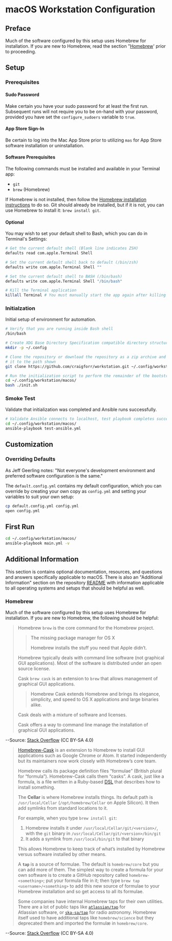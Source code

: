 # macOS Workstation Configuration

## Preface

Much of the software configured by this setup uses Homebrew for installation. If you are new to Homebrew, read the section "[Homebrew](#Homebrew)' prior to proceeding.

## Setup

### Prerequisites

#### Sudo Password

Make certain you have your sudo password for at least the first run.  Subsequent runs will not require you to be on-hand with your password, provided you have set the `configure_sudoers` variable to `true`.

#### App Store Sign-In

Be certain to log into the Mac App Store prior to utilizing `mas` for App Store software installation or uninstallation.

#### Software Prerequisites

The following commands must be installed and available in your Terminal app:

- `git`
- `brew` (Homebrew)

If Homebrew is not installed, then follow the [Homebrew installation instructions](https://brew.sh/) to do so. Git should already be installed, but if it is not, you can use Homebrew to install it: `brew install git`.

#### Optional

You may wish to set your default shell to Bash, which you can do in Terminal's Settings:

```zsh
# Get the current default shell (Blank line indicates ZSH)
defaults read com.apple.Terminal Shell

# Set the current default shell back to default (/bin/zsh)
defaults write com.apple.Terminal Shell ""

# Set the current default shell to BASH (/bin/bash)
defaults write com.apple.Terminal Shell "/bin/bash"

# Kill the Terminal application
killall Terminal # You must manually start the app again after killing it here
```

### Initialzation

Initial setup of environment for automation.

```bash
# Verify that you are running inside Bash shell
/bin/bash

# Create XDG Base Directory Specification compatible directory structure
mkdir -p ~/.config

# Clone the repository or download the repository as a zip archive and extract
# it to the path shown
git clone https://github.com/craigforr/workstation.git ~/.config/workstation

# Run the initialization script to perform the remainder of the bootstrapping
cd ~/.config/workstation/macos/
bash ./init.sh
```

### Smoke Test

Validate that initialization was completed and Ansible runs successfully.
```bash
# Validate Ansible connects to localhost, test playbook completes successfully
cd ~/.config/workstation/macos/
ansible-playbook test-ansible.yml
```

## Customization

### Overriding Defaults

As Jeff Geerling notes: "Not everyone's development environment and preferred software configuration is the same."

The `default.config.yml` contains my default configuration, which you can override by creating your own copy as `config.yml` and setting your variables to suit your own setup:

```bash
cp default.config.yml config.yml
open config.yml
```

## First Run

```bash
cd ~/.config/workstation/macos/
ansible-playbook main.yml -v
```

## Additional Information

This section is contains optional documentation, resources, and questions and answers specifically applicable to macOS. There is also an "Additional Information" section on the repository [README](../README.md) with information applicable to all operating systems and setups that should be helpful as well.

### Homebrew

Much of the software configured by this setup uses Homebrew for installation. If you are new to Homebrew, the following should be helpful:

> Homebrew
> `brew` is the core command for the Homebrew project.
>
> > The missing package manager for OS X
> >
> > Homebrew installs the stuff you need that Apple didn’t.
>
> Homebrew typically deals with command line software (not graphical GUI applications). Most of the software is distributed under an open source license.
>
> Cask
> `brew cask` is an extension to `brew` that allows management of graphical GUI applications.
>
> > Homebrew Cask extends Homebrew and brings its elegance, simplicity, and speed to OS X applications and large binaries alike.
>
> Cask deals with a mixture of software and licenses.
>
> Cask offers a way to command line manage the installation of graphical GUI applications.

--Source: [Stack Overflow](<https://stackoverflow.com/a/53075995/366727>) (CC BY-SA 4.0)

> [Homebrew-Cask](https://caskroom.github.io/) is an extension to Homebrew to install GUI applications such as Google Chrome or Atom. It started independently but its maintainers now work closely with Homebrew’s core team.
>
> Homebrew calls its package definition files “formulae” (British plural for “formula”). Homebrew-Cask calls them “casks”. A cask, just like a formula, is a file written in a Ruby-based [DSL](https://en.wikipedia.org/wiki/Domain-specific_language) that describes how to install something.
>
> The **Cellar** is where Homebrew installs things. Its default path is `/usr/local/Cellar` (`/opt/homebrew/Cellar` on Apple Silicon). It then add symlinks from standard locations to it.
>
> For example, when you type `brew install git`:
>
> 1. Homebrew installs it under `/usr/local/Cellar/git/<version>/`, with the `git` binary in `/usr/local/Cellar/git/<version>/bin/git`
> 2. It adds a symlink from `/usr/local/bin/git` to that binary
>
> This allows Homebrew to keep track of what’s installed by Homebrew versus software installed by other means.
>
> A **`tap`** is a source of formulae. The default is `homebrew/core` but you can add more of them. The simplest way to create a formula for your own software is to create a GitHub repository called `homebrew-<something>`; put your formula file in it; then type `brew tap <username>/<something>` to add this new source of formulae to your Homebrew installation and so get access to all its formulae.
>
> Some companies have internal Homebrew taps for their own utilities. There are a lot of public taps like [`atlassian/tap`](https://github.com/atlassian/homebrew-tap) for Atlassian software, or [`ska-sa/tap`](https://github.com/ska-sa/homebrew-tap) for radio astronomy. Homebrew itself used to have additional taps like `homebrew/science` but they deprecated them and imported the formulæ in `homebrew/core`.

--Source: [Stack Overflow](<https://stackoverflow.com/a/46423275/366727>) (CC BY-SA 4.0)


<!-- EOF -->
